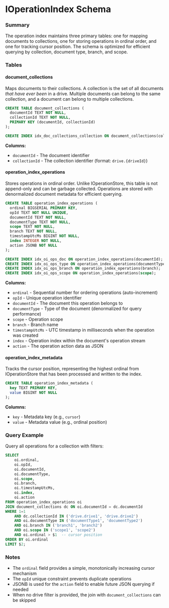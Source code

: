 # IOperationIndex Schema

### Summary

The operation index maintains three primary tables: one for mapping documents to collections, one for storing operations in ordinal order, and one for tracking cursor position. The schema is optimized for efficient querying by collection, document type, branch, and scope.

### Tables

#### document_collections

Maps documents to their collections. A collection is the set of all documents _that have ever been_ in a drive. Multiple documents can belong to the same collection, and a document can belong to multiple collections.

```sql
CREATE TABLE document_collections (
  documentId TEXT NOT NULL,
  collectionId TEXT NOT NULL,
  PRIMARY KEY (documentId, collectionId)
);

CREATE INDEX idx_doc_collections_collection ON document_collections(collectionId);
```

**Columns:**

- `documentId` - The document identifier
- `collectionId` - The collection identifier (format: `drive.{driveId}`)

#### operation_index_operations

Stores operations in ordinal order. Unlike IOperationStore, this table is not append-only and can be garbage collected. Operations are stored with denormalized document metadata for efficient querying.

```sql
CREATE TABLE operation_index_operations (
  ordinal BIGSERIAL PRIMARY KEY,
  opId TEXT NOT NULL UNIQUE,
  documentId TEXT NOT NULL,
  documentType TEXT NOT NULL,
  scope TEXT NOT NULL,
  branch TEXT NOT NULL,
  timestampUtcMs BIGINT NOT NULL,
  index INTEGER NOT NULL,
  action JSONB NOT NULL
);

CREATE INDEX idx_oi_ops_doc ON operation_index_operations(documentId);
CREATE INDEX idx_oi_ops_type ON operation_index_operations(documentType);
CREATE INDEX idx_oi_ops_branch ON operation_index_operations(branch);
CREATE INDEX idx_oi_ops_scope ON operation_index_operations(scope);
```

**Columns:**

- `ordinal` - Sequential number for ordering operations (auto-increment)
- `opId` - Unique operation identifier
- `documentId` - The document this operation belongs to
- `documentType` - Type of the document (denormalized for query performance)
- `scope` - Operation scope
- `branch` - Branch name
- `timestampUtcMs` - UTC timestamp in milliseconds when the operation was created
- `index` - Operation index within the document's operation stream
- `action` - The operation action data as JSON

#### operation_index_metadata

Tracks the cursor position, representing the highest ordinal from IOperationStore that has been processed and written to the index.

```sql
CREATE TABLE operation_index_metadata (
  key TEXT PRIMARY KEY,
  value BIGINT NOT NULL
);
```

**Columns:**

- `key` - Metadata key (e.g., `cursor`)
- `value` - Metadata value (e.g., ordinal position)

### Query Example

Query all operations for a collection with filters:

```sql
SELECT
    oi.ordinal,
    oi.opId,
    oi.documentId,
    oi.documentType,
    oi.scope,
    oi.branch,
    oi.timestampUtcMs,
    oi.index,
    oi.action
FROM operation_index_operations oi
JOIN document_collections dc ON oi.documentId = dc.documentId
WHERE 1=1
    AND dc.collectionId IN ('drive.drive1', 'drive.drive2')
    AND oi.documentType IN ('documentType1', 'documentType2')
    AND oi.branch IN ('branch1', 'branch2')
    AND oi.scope IN ('scope1', 'scope2')
    AND oi.ordinal > $1  -- cursor position
ORDER BY oi.ordinal
LIMIT $2;
```

### Notes

- The `ordinal` field provides a simple, monotonically increasing cursor mechanism
- The `opId` unique constraint prevents duplicate operations
- JSONB is used for the `action` field to enable future JSON querying if needed
- When no drive filter is provided, the join with `document_collections` can be skipped
